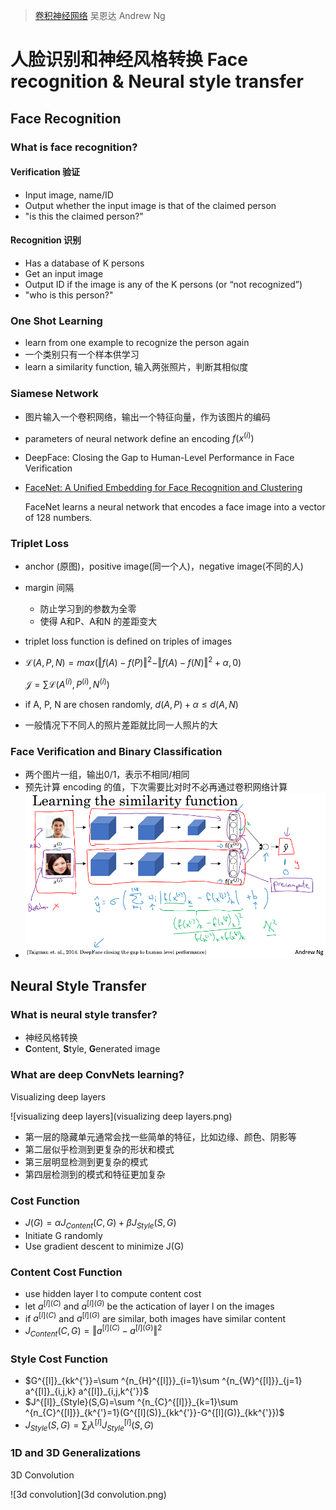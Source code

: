 > [卷积神经网络](http://mooc.study.163.com/course/2001281004)
> 吴恩达 Andrew Ng

# 人脸识别和神经风格转换 Face recognition & Neural style transfer

## Face Recognition

### What is face recognition?

#### Verification 验证

- Input image, name/ID
- Output whether the input image is that of the claimed person
- "is this the claimed person?"

#### Recognition 识别

- Has a database of K persons
- Get an input image
- Output ID if the image is any of the K persons (or “not recognized”)
- "who is this person?"

### One Shot Learning

- learn from one example to recognize the person again
- 一个类别只有一个样本供学习
- learn a similarity function, 输入两张照片，判断其相似度

### Siamese Network

- 图片输入一个卷积网络，输出一个特征向量，作为该图片的编码

- parameters of neural network define an encoding $f(x^{(i)})$ 

- DeepFace: Closing the Gap to Human-Level Performance in Face Verification

- [FaceNet: A Unified Embedding for Face Recognition and Clustering](https://arxiv.org/abs/1503.03832)

  FaceNet learns a neural network that encodes a face image into a vector of 128 numbers.

### Triplet Loss

- anchor (原图)，positive image(同一个人)，negative image(不同的人)

- margin 间隔

  - 防止学习到的参数为全零
  - 使得 A和P、A和N 的差距变大

- triplet loss function is defined on triples of images

- $\mathcal L(A,P,N)=max(\Vert f(A)-f(P)\Vert ^2-\Vert f(A)-f(N)\Vert ^2+\alpha,0)$ 

  $\mathcal J=\sum \mathcal L(A^{(i)},P^{(i)},N^{(i)})$ 

- if A, P, N are chosen randomly, $d(A,P)+\alpha \leq d(A,N)$ 

- 一般情况下不同人的照片差距就比同一人照片的大

### Face Verification and Binary Classification

-  两个图片一组，输出0/1，表示不相同/相同
-  预先计算 encoding 的值，下次需要比对时不必再通过卷积网络计算
-  ![二分类识别](二分类识别.png)

## Neural Style Transfer

### What is neural style transfer?

- 神经风格转换
- **C**ontent, **S**tyle, **G**enerated image

### What are deep ConvNets learning?

Visualizing deep layers

![visualizing deep layers](visualizing deep layers.png)

- 第一层的隐藏单元通常会找一些简单的特征，比如边缘、颜色、阴影等
- 第二层似乎检测到更复杂的形状和模式
- 第三层明显检测到更复杂的模式
- 第四层检测到的模式和特征更加复杂

### Cost Function

- $J(G)=\alpha J_{Content}(C,G)+\beta J_{Style}(S,G)$ 
- Initiate G randomly 
- Use gradient descent to minimize J(G)

### Content Cost Function

- use hidden layer l to compute content cost
- let $a^{[l](C)}$ and $a^{[l](G)}$ be the actication of layer l on the images 
- if $a^{[l](C)}$ and $a^{[l](G)}$ are similar, both images have similar content
- $J_{Content}(C,G)=\Vert a^{[l](C)}-a^{[l](G)}\Vert ^2$ 

### Style Cost Function

- $G^{[l]}_{kk^{'}}=\sum ^{n_{H}^{[l]}}_{i=1}\sum ^{n_{W}^{[l]}}_{j=1} a^{[l]}_{i,j,k} a^{[l]}_{i,j,k^{'}}$ 
- $J^{[l]}_{Style}(S,G)=\sum ^{n_{C}^{[l]}}_{k=1}\sum ^{n_{C}^{[l]}}_{k^{'}=1}(G^{[l](S)}_{kk^{'}}-G^{[l](G)}_{kk^{'}})$ 
- $J_{Style}(S,G)=\sum _l \lambda ^{[l]}J^{[l]}_{Style}(S,G)$ 

### 1D and 3D Generalizations

3D Convolution 

![3d convolution](3d convolution.png)